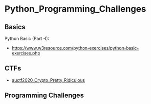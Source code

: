 # Python_Programming_Challenges


## Basics
Python Basic (Part -I):
- https://www.w3resource.com/python-exercises/python-basic-exercises.php

## CTFs
- [auctf2020_Crypto_Pretty_Ridiculous]()

## Programming Challenges





